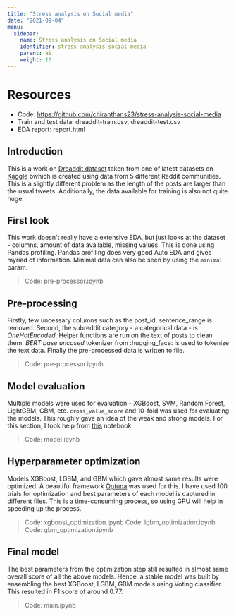 ```yaml
---
title: "Stress analysis on Social media"
date: "2021-09-04"
menu:
  sidebar:
    name: Stress analysis on Social media
    identifier: stress-analysis-social-media
    parent: ai
    weight: 10
---
```


# Resources
- Code: https://github.com/chiranthans23/stress-analysis-social-media
- Train and test data: dreaddit-train.csv, dreaddit-test.csv
- EDA report: report.html

## Introduction
This is a work on [Dreaddit dataset](https://arxiv.org/abs/1911.00133?utm_source=feedburner&utm_medium=feed&utm_campaign=Feed%253A+arxiv%252FQSXk+%2528ExcitingAds%2521+cs+updates+on+arXiv.org%2529) taken from one of latest datasets on [Kaggle](https://www.kaggle.com/ruchi798/stress-analysis-in-social-media) bwhich is created using data from 5 different Reddit communities. This is a slightly different problem as the length of the posts are larger than the usual tweets. Additionally, the data available for training is also not quite huge.

## First look
This work doesn't really have a extensive EDA, but just looks at the dataset - columns, amount of data available, missing values. This is done using Pandas profiling. Pandas profiling does very good Auto EDA and gives myriad of information. Minimal data can also be seen by using the `minimal` param.
> Code: pre-processor.ipynb

## Pre-processing
Firstly, few uncessary columns such as the post_id, sentence_range is removed. Second, the subreddit category - a categorical data - is *OneHotEncoded*. Helper functions are run on the text of posts to clean them. *BERT base uncased* tokenizer from :hugging_face: is used to tokenize the text data. Finally the pre-processed data is written to file.
> Code: pre-processor.ipynb

## Model evaluation
Multiple models were used for evaluation - XGBoost, SVM, Random Forest, LightGBM, GBM, etc. `cross_value_score` and 10-fold was used for evaluating the models. This roughly gave an idea of the weak and strong models. For this section, I took help from [this](https://www.kaggle.com/sohommajumder21/bert-tokenizer-with-9-models-nlp-stress-analysis) notebook. 
> Code: model.ipynb

## Hyperparameter optimization
Models XGBoost, LGBM, and GBM which gave almost same results were optimized. A beautiful framework [Optuna](https://optuna.org/) was used for this. I have used 100 trials for optimization and best parameters of each model is captured in different files. This is a time-consuming process, so using GPU will help in speeding up the process.
> Code: xgboost_optimization.ipynb
> Code: lgbm_optimization.ipynb
> Code: gbm_optimization.ipynb

## Final model
The best parameters from the optimization step still resulted in almost same overall score of all the above models. Hence, a stable model was built by ensembling the best XGBoost, LGBM, GBM models using Voting classifier. This resulted in F1 score of around 0.77.
> Code: main.ipynb




